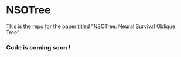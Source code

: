 # NSOTree
This is the repo for the paper titled "NSOTree: Neural Survival Oblique Tree".

### Code is coming soon !
